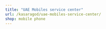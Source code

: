 ```yaml
---
title: "UAE Mobiles service center"
url: /kasaragod/uae-mobiles-service-center/
shop: mobile phone
---
```

